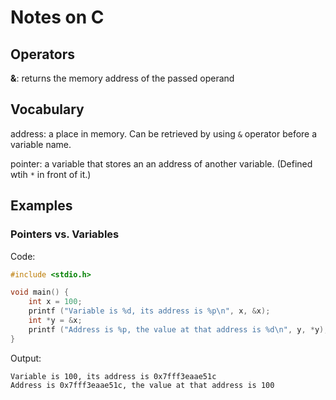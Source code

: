 # Notes on C

## Operators

**&**: returns the memory address of the passed operand

## Vocabulary

address: a place in memory. Can be retrieved by using `&` operator before a variable name.

pointer: a variable that stores an an address of another variable. (Defined wtih `*` in front of it.)

## Examples

### Pointers vs. Variables

Code:

```c
#include <stdio.h>

void main() {
    int x = 100;
    printf ("Variable is %d, its address is %p\n", x, &x);
    int *y = &x;
    printf ("Address is %p, the value at that address is %d\n", y, *y);
}
```

Output:

```
Variable is 100, its address is 0x7fff3eaae51c
Address is 0x7fff3eaae51c, the value at that address is 100
```
